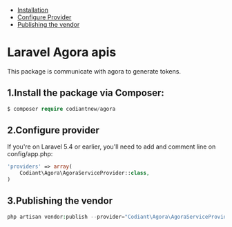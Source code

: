 * [Installation](#1install-the-package-via-composer)
* [Configure Provider](#2configure-provider)
* [Publishing the vendor](#publishing-the-vendor)


# Laravel Agora apis
This package is communicate with agora to generate tokens.

## 1.Install the package via Composer:

```php
$ composer require codiantnew/agora
```
## 2.Configure provider
If you're on Laravel 5.4 or earlier, you'll need to add and comment line on config/app.php:

```php
'providers' => array(
    Codiant\Agora\AgoraServiceProvider::class,
)
```
## 3.Publishing the vendor
```php
php artisan vendor:publish --provider="Codiant\Agora\AgoraServiceProvider"
```

